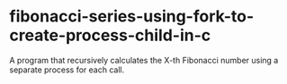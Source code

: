 # fibonacci-series-using-fork-to-create-process-child-in-c
A program that recursively calculates the X-th Fibonacci number using a separate process for each call.
